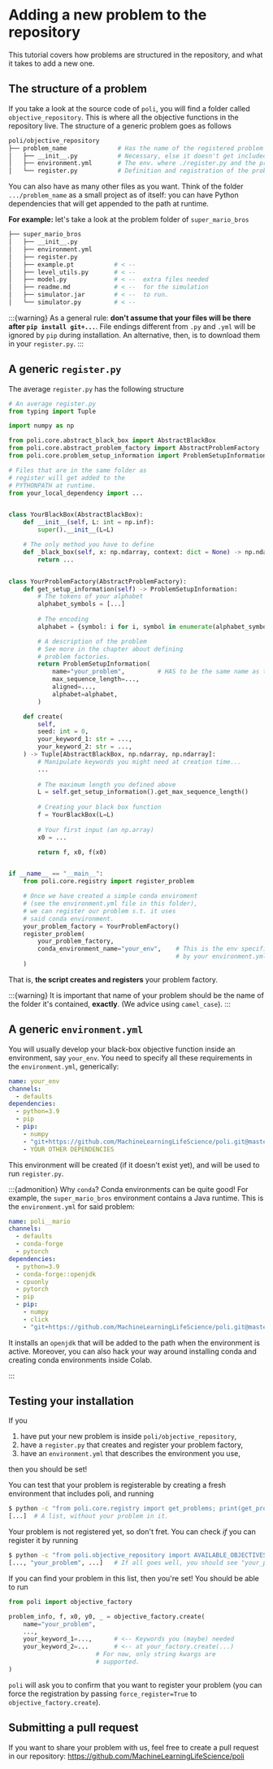# Adding a new problem to the repository

This tutorial covers how problems are structured in the repository, and what it takes to add a new one.

## The structure of a problem

If you take a look at the source code of `poli`, you will find a folder called `objective_repository`. This is where all the objective functions in the repository live. The structure of a generic problem goes as follows

```bash
poli/objective_repository
├── problem_name              # Has the name of the registered problem (exactly)
│   ├── __init__.py           # Necessary, else it doesn't get included in the pip install.
│   ├── environment.yml       # The env. where ./register.py and the problem will run
│   └── register.py           # Definition and registration of the problem
```

You can also have as many other files as you want. Think of the folder `.../problem_name` as a small project as of itself: you can have Python dependencies that will get appended to the path at runtime.

**For example:** let's take a look at the problem folder of `super_mario_bros`

```bash
├── super_mario_bros
│   ├── __init__.py         
│   ├── environment.yml
│   ├── register.py
│   ├── example.pt           # < --
│   ├── level_utils.py       # < --
│   ├── model.py             # < --  extra files needed
│   ├── readme.md            # < --  for the simulation
│   ├── simulator.jar        # < --  to run.
│   └── simulator.py         # < --
```

:::{warning}
As a general rule: **don't assume that your files will be there after `pip install git+...`**. File endings different from `.py` and `.yml` will be ignored by `pip` during installation. An alternative, then, is to download them in your `register.py`.
:::

## A generic `register.py`

The average `register.py` has the following structure

```python
# An average register.py
from typing import Tuple

import numpy as np

from poli.core.abstract_black_box import AbstractBlackBox
from poli.core.abstract_problem_factory import AbstractProblemFactory
from poli.core.problem_setup_information import ProblemSetupInformation

# Files that are in the same folder as
# register will get added to the
# PYTHONPATH at runtime.
from your_local_dependency import ...


class YourBlackBox(AbstractBlackBox):
    def __init__(self, L: int = np.inf):
        super().__init__(L=L)

    # The only method you have to define
    def _black_box(self, x: np.ndarray, context: dict = None) -> np.ndarray:
        return ...


class YourProblemFactory(AbstractProblemFactory):
    def get_setup_information(self) -> ProblemSetupInformation:
        # The tokens of your alphabet
        alphabet_symbols = [...]
        
        # The encoding
        alphabet = {symbol: i for i, symbol in enumerate(alphabet_symbols)}

        # A description of the problem
        # See more in the chapter about defining
        # problem factories.
        return ProblemSetupInformation(
            name="your_problem",         # HAS to be the same name as the parent folder.
            max_sequence_length=..., 
            aligned=...,
            alphabet=alphabet,
        )

    def create(
        self,
        seed: int = 0,
        your_keyword_1: str = ...,
        your_keyword_2: str = ...,
    ) -> Tuple[AbstractBlackBox, np.ndarray, np.ndarray]:
        # Manipulate keywords you might need at creation time...
        ...
        
        # The maximum length you defined above
        L = self.get_setup_information().get_max_sequence_length()
        
        # Creating your black box function
        f = YourBlackBox(L=L)
        
        # Your first input (an np.array)
        x0 = ...

        return f, x0, f(x0)


if __name__ == "__main__":
    from poli.core.registry import register_problem

    # Once we have created a simple conda enviroment
    # (see the environment.yml file in this folder),
    # we can register our problem s.t. it uses
    # said conda environment.
    your_problem_factory = YourProblemFactory()
    register_problem(
        your_problem_factory,                   
        conda_environment_name="your_env",    # This is the env specified
                                              # by your environment.yml
    )

```

That is, **the script creates and registers** your problem factory.

:::{warning}
It is important that name of your problem should be the name of the folder it's contained, **exactly**. (We advice using `camel_case`).
:::

## A generic `environment.yml`

You will usually develop your black-box objective function inside an environment, say `your_env`. You need to specify all these requirements in the `environment.yml`, generically:

```yml
name: your_env
channels:
  - defaults
dependencies:
  - python=3.9
  - pip
  - pip:
    - numpy
    - "git+https://github.com/MachineLearningLifeScience/poli.git@master"
    - YOUR OTHER DEPENDENCIES
```

This environment will be created (if it doesn't exist yet), and will be used to run `register.py`.

:::{admonition} Why `conda`?
Conda environments can be quite good! For example, the `super_mario_bros` environment contains a Java runtime. This is the `environment.yml` for said problem:

```yml
name: poli__mario
channels:
  - defaults
  - conda-forge
  - pytorch
dependencies:
  - python=3.9
  - conda-forge::openjdk
  - cpuonly
  - pytorch
  - pip
  - pip:
    - numpy
    - click
    - "git+https://github.com/MachineLearningLifeScience/poli.git@master"

```

It installs an `openjdk` that will be added to the path when the environment is active. Moreover, you can also hack your way around installing conda and creating conda environments inside Colab.

:::

## Testing your installation

If you
1. have put your new problem is inside `poli/objective_repository`,
2. have a `register.py` that creates and register your problem factory,
3. have an `environment.yml` that describes the environment you use,

then you should be set!

You can test that your problem is registerable by creating a fresh environment that includes poli, and running

```bash
$ python -c "from poli.core.registry import get_problems; print(get_problems())"
[...]  # A list, without your problem in it.
```

Your problem is not registered yet, so don't fret. You can check _if_ you can register it by running

```bash
$ python -c "from poli.objective_repository import AVAILABLE_OBJECTIVES; print(AVAILABLE_OBJECTIVES)"
[..., "your_problem", ...]   # If all goes well, you should see "your_problem" here.
```

If you can find your problem in this list, then you're set! You should be able to run

```python
from poli import objective_factory

problem_info, f, x0, y0, _ = objective_factory.create(
    name="your_problem",
    ...,
    your_keyword_1=...,      # <-- Keywords you (maybe) needed
    your_keyword_2=...       # <-- at your_factory.create(...)
                        # For now, only string kwargs are
                        # supported. 
)
```

`poli` will ask you to confirm that you want to register your problem (you can force the registration by passing `force_register=True` to `objective_factory.create`).

## Submitting a pull request

If you want to share your problem with us, feel free to create a pull request in our repository: https://github.com/MachineLearningLifeScience/poli
